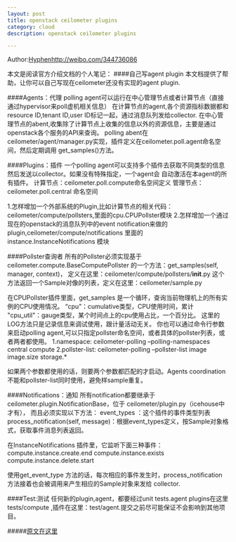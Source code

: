 ```yaml
---
layout: post
title: openstack ceilometer plugins
category: cloud
description: openstack ceilometer plugins

---
```


Author:[Hyphen](http://weibo.com/344736086)http://weibo.com/344736086

本文是阅读官方介绍文档的个人笔记：
####自己写agent plugin
本文档提供了帮助，让你可以自己写现在ceilometer还没有实现的agent plugin.

####Agents：代理
polling agent可以运行在中心管理节点或者计算节点（直接通过hypervisor来poll虚机相关信息）
在计算节点的agent,各个资源指标数据都和resource ID,tenant ID,user ID标记一起，通过消息队列发给collector.
在中心管理节点的abent,收集除了计算节点上收集的信息以外的资源信息，主要是通过openstack各个服务的API来查询。
polling abent在ceilometer/agent/manager.py实现，插件定义在ceilometer.poll.agent命名空间，然后定期调用
get_samples()方法。

####Plugins：插件
一个polling agent可以支持多个插件去获取不同类型的信息然后发送以collector。如果没有特殊指定，一个agent会
自动激活在本agent的所有插件。
计算节点：ceilometer.poll.compute命名空间定义
管理节点：ceilometer.poll.central 命名空间

1.怎样增加一个外部系统的Plugin,比如计算节点的相关代码：ceilometer/compute/pollsters,里面的cpu.CPUPollster模块
2.怎样增加一个通过现在的openstack的消息队列中的event notification来做的plugin,ceilometer/compute/notifications
  里面的instance.InstanceNotifications 模块
  
####Pollster查询者
所有的Pollster必须实现基于 ceilometer.compute.BaseComputePollster 的一个方法：get_samples(self, manager, context)，
定义在这里：ceilometer/compute/pollsters/__init__.py
这个方法返回一个Sample对像的列表，定义在这里：ceilometer/sample.py

在CPUPollster插件里面，get_samples 是一个循环，查询当前物理机上的所有实例的CPU使用情况。
“cpu”：cumulative类型，CPU使用时间，累计
"cpu_util"：gauge类型，某个时间点上的cpu使用占比，一个百分比。
这里的LOG方法只是记录信息来调试使用，跟计量活动无关。
你也可以通过命令行参数来启动polling agent,可以只指定pollster命名空间，或者具体的pollster列表，或者两者都使用。
1.namespace:
  ceilometer-polling –polling-namespaces central compute
2.pollster-list:
  ceilometer-polling –pollster-list image image.size storage.*
  
如果两个参数都使用的话，则要两个参数都匹配的才启动。Agents coordination 不能和pollster-list同时使用，避免样sample重复。

####Notifications：通知
所有notification都要继承于ceilometer.plugin.NotificationBase，位于 ceilometer/plugin.py（icehouse中才有），
而且必须实现以下方法：
event_types ：这个插件的事件类型列表
process_notification(self, message)：根据event_types定义，按Sample对象格式，获取事件消息列表返回。

在InstanceNotifications 插件里，它监听下面三种事件：
  compute.instance.create.end
  compute.instance.exists
  compute.instance.delete.start
  
使用get_event_type 方法的话，每次相应的事件发生时，process_notification 方法接着也会被调用来产生相应的Sample对象来发给
collector.

####Test:测试
任何新的plugin,agent，都要经过unit tests.agent plugins在这里tests/compute ,插件在这里：test/agent.提交之前尽可能保证不会影响到其他项目。

#####[原文在这里](http://docs.openstack.org/developer/ceilometer/contributing/plugins.html)


